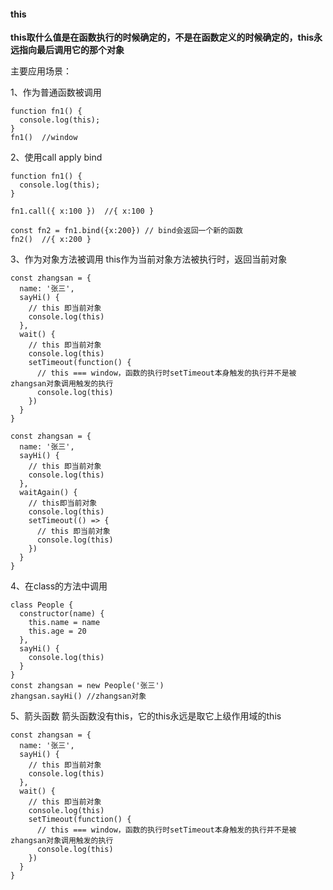 #### this

**this取什么值是在函数执行的时候确定的，不是在函数定义的时候确定的，this永远指向最后调用它的那个对象**

主要应用场景：

1、作为普通函数被调用
```
function fn1() {
  console.log(this);
}
fn1()  //window
```

2、使用call apply bind
```
function fn1() {
  console.log(this);
}

fn1.call({ x:100 })  //{ x:100 }

const fn2 = fn1.bind({x:200}) // bind会返回一个新的函数
fn2()  //{ x:200 }
```

3、作为对象方法被调用
this作为当前对象方法被执行时，返回当前对象
```
const zhangsan = {
  name: '张三',
  sayHi() {
    // this 即当前对象
    console.log(this)
  },
  wait() {
    // this 即当前对象
    console.log(this)
    setTimeout(function() {
      // this === window，函数的执行时setTimeout本身触发的执行并不是被zhangsan对象调用触发的执行
      console.log(this)
    })
  }
}
```

```
const zhangsan = {
  name: '张三',
  sayHi() {
    // this 即当前对象
    console.log(this)
  },
  waitAgain() {
    // this即当前对象
    console.log(this)
    setTimeout(() => {
      // this 即当前对象
      console.log(this)
    })
  }
}
```

4、在class的方法中调用
```
class People {
  constructor(name) {
    this.name = name
    this.age = 20
  },
  sayHi() {
    console.log(this)
  }
}
const zhangsan = new People('张三')
zhangsan.sayHi() //zhangsan对象
```

5、箭头函数
箭头函数没有this，它的this永远是取它上级作用域的this
```
const zhangsan = {
  name: '张三',
  sayHi() {
    // this 即当前对象
    console.log(this)
  },
  wait() {
    // this 即当前对象
    console.log(this)
    setTimeout(function() {
      // this === window，函数的执行时setTimeout本身触发的执行并不是被zhangsan对象调用触发的执行
      console.log(this)
    })
  }
}
```

